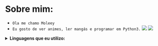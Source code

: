 #  Sobre mim:
- `Ola me chamo Moleey`
- `Eu gosto de ver animes, ler mangás e programar em Python3.`
  <img src="https://github-readme-stats.vercel.app/api?username=Moleey&show_icons=true&theme=radical&title_color=8E2DE2&text_color=fff&icon_color=8E2DE2">
 ![](https://komarev.com/ghpvc/?username=Moleey&color=8E2DE2&style=plastic&label=viewers)
<details>
  <summary><b>Linguagens que eu utilizo: </b></summary>
<p align="center">
</p>

![python](https://img.shields.io/badge/-python-black?style=for-the-badge&logo=python&logoColor=white&labelColor=8E2DE2)
![git](https://img.shields.io/badge/-git-black?style=for-the-badge&logo=git&logoColor=white&labelColor=8E2DE2)
<br>
![github](https://img.shields.io/badge/-github-black?style=for-the-badge&logo=github&logoColor=white&labelColor=8E2DE2)
![MD](https://img.shields.io/badge/Markdown-000000?style=for-the-badge&logo=markdown&logoColor=white&labelColor=8E2DE2)

![Repo 1](https://github-readme-stats.vercel.app/api/pin/?username=Moleey&repo=Painel-Moleey&show_icons=true&theme=radical&title_color=8E2DE2&text_color=fff&icon_color=8E2DE2)
![Repo 2](https://github-readme-stats.vercel.app/api/pin/?username=Moleey&repo=ConsultaIPV2&show_icons=true&theme=radical&title_color=8E2DE2&text_color=fff&icon_color=8E2DE2)
<img height="180em" src="https://github-readme-stats.vercel.app/api/top-langs/?username=Moleey&layout=compact&langs_count=7&theme=radical&title_color=8E2DE2&text_color=fff&icon_color=8E2DE2"/>
<details>
  <summary><b>Passa Tempos: </b></summary>
<p align="center">
</p>

![Assistir Animes](https://img.shields.io/badge/-Assistir%20Animes-black?style=for-the-badge&logo=Crunchyroll&logoColor=white&labelColor=8E2DE2)
![Jogar](https://img.shields.io/badge/Jogar-000000?style=for-the-badge&logo=steam&logoColor=white&labelColor=8E2DE2)
![Programar](https://img.shields.io/badge/Programar-000000?style=for-the-badge&logo=python&logoColor=white&labelColor=8E2DE2)
![Assistir Videos](https://img.shields.io/badge/Assistir%20Videos-000000?style=for-the-badge&logo=youtube&logoColor=white&labelColor=8E2DE2)
![Músicas](https://img.shields.io/badge/Ouvir%20Músicas-000000?&style=for-the-badge&logo=spotify&logoColor=white&labelColor=8E2DE2)
